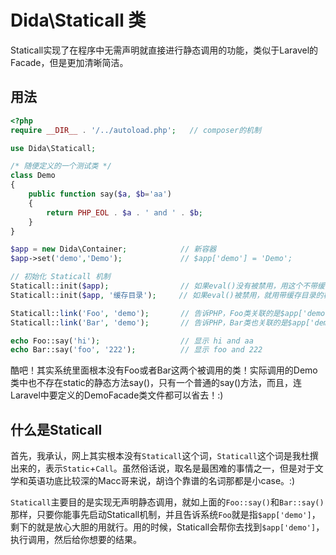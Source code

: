 # Dida\Staticall 类

Staticall实现了在程序中无需声明就直接进行静态调用的功能，类似于Laravel的Facade，但是更加清晰简洁。

## 用法

```php
<?php
require __DIR__ . '/../autoload.php';   // composer的机制

use Dida\Staticall;

/* 随便定义的一个测试类 */
class Demo
{
    public function say($a, $b='aa')
    {
        return PHP_EOL . $a . ' and ' . $b;
    }
}

$app = new Dida\Container;            // 新容器
$app->set('demo','Demo');             // $app['demo'] = 'Demo';

// 初始化 Staticall 机制
Staticall::init($app);                // 如果eval()没有被禁用，用这个不带缓存目录的模式，比较轻巧
Staticall::init($app, '缓存目录');     // 如果eval()被禁用，就用带缓存目录的模式，通用性好

Staticall::link('Foo', 'demo');       // 告诉PHP，Foo类关联的是$app['demo']
Staticall::link('Bar', 'demo');       // 告诉PHP，Bar类也关联的是$app['demo']

echo Foo::say('hi');                  // 显示 hi and aa
echo Bar::say('foo', '222');          // 显示 foo and 222
```

酷吧！其实系统里面根本没有Foo或者Bar这两个被调用的类！实际调用的Demo类中也不存在static的静态方法say()，只有一个普通的say()方法，而且，连Laravel中要定义的DemoFacade类文件都可以省去！:)

## 什么是Staticall

首先，我承认，网上其实根本没有`Staticall`这个词，`Staticall`这个词是我杜撰出来的，表示`Static`+`Call`。虽然俗话说，取名是最困难的事情之一，但是对于文学和英语功底比较深的Macc哥来说，胡诌个靠谱的名词那都是小case。:)

`Staticall`主要目的是实现无声明静态调用，就如上面的`Foo::say()`和`Bar::say()`那样，只要你能事先启动Staticall机制，并且告诉系统`Foo`就是指`$app['demo']`，剩下的就是放心大胆的用就行。用的时候，Staticall会帮你去找到`$app['demo']`，执行调用，然后给你想要的结果。